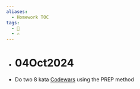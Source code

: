 ```yaml
---
aliases:
  - Homework TOC
tags:
  - 🎃
  - ✍
---
```

- # 04Oct2024
- Do two 8 kata [Codewars](https://codewars.com) using the PREP method 